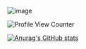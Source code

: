 
![image](https://github-readme-stats.vercel.app/api/top-langs/?username=Lartrax&layout=compact&langs_count=8&hide_border=true&title_color=000000&icon_color=000000&text_color=000000&bg_color=ffffff)

![Profile View Counter](https://komarev.com/ghpvc/?username=Lartrax)

[![Anurag's GitHub stats](https://github-readme-stats.vercel.app/api?username=Lartrax)](https://github.com/anuraghazra/github-readme-stats)
